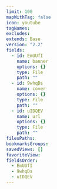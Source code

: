 ```yaml
---
limit: 100
mapWithTag: false
icon: youtube
tagNames: 
excludes: 
extends: Base
version: "2.2"
fields:
  - id: EmUUfI
    name: banner
    options: {}
    type: File
    path: ""
  - id: 9whqDs
    name: cover
    options: {}
    type: File
    path: ""
  - id: uIDQEV
    name: url
    options: {}
    type: File
    path: ""
filesPaths: 
bookmarksGroups: 
savedViews: []
favoriteView: 
fieldsOrder:
  - EmUUfI
  - 9whqDs
  - uIDQEV
---
```

